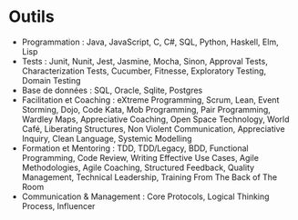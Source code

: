 
# Outils

- Programmation : Java, JavaScript, C, C#, SQL, Python, Haskell, Elm, Lisp
- Tests : Junit, Nunit, Jest, Jasmine, Mocha, Sinon, Approval Tests, Characterization Tests, Cucumber, Fitnesse, Exploratory Testing, Domain Testing
- Base de données : SQL, Oracle, Sqlite, Postgres
- Facilitation et Coaching : eXtreme Programming, Scrum, Lean, Event Storming, Dojo, Code Kata, Mob Programming, Pair Programming, Wardley Maps, Appreciative Coaching, Open Space Technology, World Café, Liberating Structures, Non Violent Communication, Appreciative Inquiry, Clean Language, Systemic Modelling
- Formation et Mentoring : TDD, TDD/Legacy, BDD, Functional Programming, Code Review, Writing Effective Use Cases, Agile Methodologies, Agile Coaching, Structured Feedback, Quality Management, Technical Leadership, Training From The Back of The Room
- Communication & Management : Core Protocols, Logical Thinking Process, Influencer 
